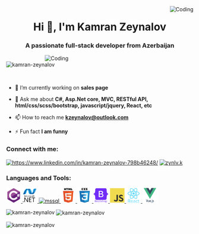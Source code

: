 <div style="width:100%">
<img align="right" alt="Coding" src="https://repository-images.githubusercontent.com/588181932/e36ec678-7984-4cdd-8e4c-a3932772ff8e">
</div>

<h1 align="center">Hi 👋, I'm Kamran Zeynalov</h1>
<h3 align="center">A passionate full-stack developer from Azerbaijan</h3>
<img align="right" alt="Coding" width="400px" src="https://media2.giphy.com/media/v1.Y2lkPTc5MGI3NjExanZwc2Zua3czY2xuMzN5bWRpc2t3dWIwN2VhOXBpdTUwdWJwNjV3dSZlcD12MV9pbnRlcm5hbF9naWZfYnlfaWQmY3Q9Zw/qgQUggAC3Pfv687qPC/giphy.gif">

<p align="left"> <img src="https://komarev.com/ghpvc/?username=kamran-zeynalov&label=Profile%20views&color=0e75b6&style=flat" alt="kamran-zeynalov" /> </p>

<p align="left"> <a href="https://twitter.com/" target="blank"><img src="https://img.shields.io/twitter/follow/?logo=twitter&style=for-the-badge" alt="" /></a> </p>

- 🔭 I’m currently working on **sales page**

- 💬 Ask me about **C#, Asp.Net core, MVC, RESTful API, html/css/scss/bootstrap, javascript/jquery, React, etc**

- 📫 How to reach me **kzeynalov@outlook.com**

- ⚡ Fun fact **I am funny**

<h3 align="left">Connect with me:</h3>
<p align="left">
<a href="https://linkedin.com/in/https://www.linkedin.com/in/kamran-zeynalov-798b46248/" target="blank"><img align="center" src="https://raw.githubusercontent.com/rahuldkjain/github-profile-readme-generator/master/src/images/icons/Social/linked-in-alt.svg" alt="https://www.linkedin.com/in/kamran-zeynalov-798b46248/" height="30" width="40" /></a>
<a href="https://instagram.com/zynlv.k" target="blank"><img align="center" src="https://raw.githubusercontent.com/rahuldkjain/github-profile-readme-generator/master/src/images/icons/Social/instagram.svg" alt="zynlv.k" height="30" width="40" /></a>
</p>

<h3 align="left">Languages and Tools:</h3>
<p align="left"> <a href="https://www.w3schools.com/cs/" target="_blank" rel="noreferrer"> <img src="https://raw.githubusercontent.com/devicons/devicon/master/icons/csharp/csharp-original.svg" alt="csharp" width="40" height="40"/> </a> <a href="https://dotnet.microsoft.com/" target="_blank" rel="noreferrer"> <img src="https://raw.githubusercontent.com/devicons/devicon/master/icons/dot-net/dot-net-original-wordmark.svg" alt="dotnet" width="40" height="40"/> </a> <a href="https://www.microsoft.com/en-us/sql-server" target="_blank" rel="noreferrer"> <img src="https://www.svgrepo.com/show/303229/microsoft-sql-server-logo.svg" alt="mssql" width="40" height="40"/> </a> <a href="https://www.w3.org/html/" target="_blank" rel="noreferrer"> <img src="https://raw.githubusercontent.com/devicons/devicon/master/icons/html5/html5-original-wordmark.svg" alt="html5" width="40" height="40"/> </a> <a href="https://www.w3schools.com/css/" target="_blank" rel="noreferrer"> <img src="https://raw.githubusercontent.com/devicons/devicon/master/icons/css3/css3-original-wordmark.svg" alt="css3" width="40" height="40"/> </a> <a href="https://getbootstrap.com" target="_blank" rel="noreferrer"> <img src="https://raw.githubusercontent.com/devicons/devicon/master/icons/bootstrap/bootstrap-plain-wordmark.svg" alt="bootstrap" width="40" height="40"/> </a>  <a href="https://developer.mozilla.org/en-US/docs/Web/JavaScript" target="_blank" rel="noreferrer"> <img src="https://raw.githubusercontent.com/devicons/devicon/master/icons/javascript/javascript-original.svg" alt="javascript" width="40" height="40"/> </a> <a href="https://reactjs.org/" target="_blank" rel="noreferrer"> <img src="https://raw.githubusercontent.com/devicons/devicon/master/icons/react/react-original-wordmark.svg" alt="react" width="40" height="40"/> </a> <a href="https://vuejs.org/" target="_blank" rel="noreferrer"> <img src="https://raw.githubusercontent.com/devicons/devicon/master/icons/vuejs/vuejs-original-wordmark.svg" alt="vuejs" width="40" height="40"/> </a> </p>

<p><img align="left" src="https://github-readme-stats.vercel.app/api/top-langs?username=kamran-zeynalov&show_icons=true&locale=en&layout=compact" alt="kamran-zeynalov" /></p>

<p>&nbsp;<img align="center" src="https://github-readme-stats.vercel.app/api?username=kamran-zeynalov&show_icons=true&locale=en" alt="kamran-zeynalov" /></p>

<p><img align="center" src="https://github-readme-streak-stats.herokuapp.com/?user=kamran-zeynalov&" alt="kamran-zeynalov" /></p>
